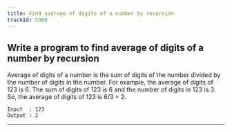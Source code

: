 ```yaml
---
title: Find average of digits of a number by recursion
trackId: 5360
---
```


## Write a program to find average of digits of a number by recursion

Average of digits of a number is the sum of digits of the number divided by the number of digits in the number. For example, the average of digits of 123 is 6. The sum of digits of 123 is 6 and the number of digits in 123 is 3. So, the average of digits of 123 is 6/3 = 2.

```
Input  : 123
Output : 2
```

---
